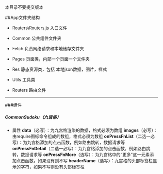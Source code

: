 本目录不要提交版本


##App文件夹结构


- Routers\Routers.js
      入口文件

- Common
      公共组件文件夹

- Fetch
      负责网络请求和本地储存文件夹

- Pages
      页面类，内部一个页面一个文件夹

- Res
      静态资源类，包括 本地json数据，图片，样式

- Utils
      工具类

- Routers
      路由文件

------------------

###组件

##### CommonSudoku（九宫格）
- 属性
     **data**（必写）：为九宫格渲染的数据，格式必须为数组
     **images**（必写）：由require图标命令组成的数组，格式必须为数组
     **onPressFnList**（二选一必写）：为九宫格添加的点击函数，例如路由跳转，数据请求等
     **onPressFnDetail**（二选一必写）：为九宫格添加的点击函数，例如路由跳转，数据请求等
     **onPressFnMore**（选写）：为九宫格中的“更多”这一元素添加点击函数，如果没有则不写
     **headerName**（选写）：九宫格的头部标签栏显示的字符，如果不写则没有头部标签栏
       